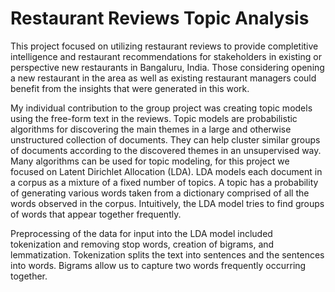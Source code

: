 # Restaurant Reviews Topic Analysis

This project focused on utilizing restaurant reviews to provide completitive intelligence and restaurant recommendations for stakeholders in existing or perspective new restaurants in Bangaluru, India. Those considering opening a new restaurant in the area as well as existing restaurant managers could benefit from the insights that were generated in this work.

My individual contribution to the group project was creating topic models using the free-form text in the reviews. Topic models are probabilistic algorithms for discovering the main themes in a large and otherwise unstructured collection of documents. They can help cluster similar groups of documents according to the discovered themes in an unsupervised way. Many algorithms can be used for topic modeling, for this project we focused on Latent Dirichlet Allocation (LDA). LDA models each document in a corpus as a mixture of a fixed number of topics. A topic has a probability of generating various words taken from a dictionary comprised of all the words observed in the corpus. Intuitively, the LDA model tries to find groups of words that appear together frequently.

Preprocessing of the data for input into the LDA model included tokenization and removing stop words, creation of bigrams, and lemmatization. Tokenization splits the text into sentences and the sentences into words. Bigrams allow us to capture two words frequently occurring together. 


